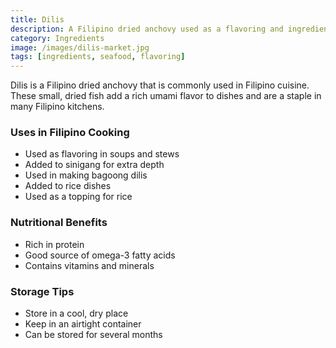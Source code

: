 ```yaml
---
title: Dilis
description: A Filipino dried anchovy used as a flavoring and ingredient in various dishes
category: Ingredients
image: /images/dilis-market.jpg
tags: [ingredients, seafood, flavoring]
---
```


Dilis is a Filipino dried anchovy that is commonly used in Filipino cuisine. These small, dried fish add a rich umami flavor to dishes and are a staple in many Filipino kitchens.

### Uses in Filipino Cooking

- Used as flavoring in soups and stews
- Added to sinigang for extra depth
- Used in making bagoong dilis
- Added to rice dishes
- Used as a topping for rice

### Nutritional Benefits

- Rich in protein
- Good source of omega-3 fatty acids
- Contains vitamins and minerals

### Storage Tips

- Store in a cool, dry place
- Keep in an airtight container
- Can be stored for several months
